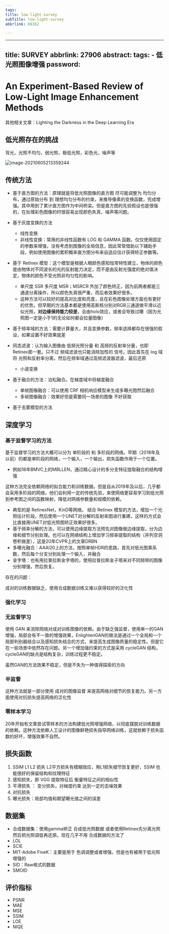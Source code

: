 ```yaml
---
tags:
title: low-light-survey
subTitle: low-light-survey
abbrlink: 69162

---
```

---
title: SURVEY
abbrlink: 27906
abstract:
tags:
	- 低光照图像增强
password:
---


<!--more-->

# An Experiment-Based Review of Low-Light Image Enhancement Methods

其他相关文章：Lighting the Darkness in the Deep Learning Era

## 低光照存在的挑战

背光，光照不均匀，弱光照，极低光照，彩色光，噪声等

![image-20210605213359244](https://cdn.jsdelivr.net/gh/changruowang/cloudimg/img/20210605213901.png)

 

## 传统方法

* 基于直方图的方法：原理就是将低光照图像的直方图  尽可能调整为  均匀分布，通过原始分布 到 理想均匀分布的约束，来推导像素的变换函数，完成增强。其中用到了累计直方图作为中间桥梁。但是直方图的先验假设也是很强的，在处理彩色图像的时很容易出现颜色失真，噪声等问题。
* 基于灰度变换的方法

    * 线性变换
    * 非线性变换：常用的非线性函数有 LOG 和 GAMMA 函数。仅仅使用固定的参数来增强，没有考虑到图像的全局信息，因此常常借助以下辅助手段，例如使用图像的累积概率直方图分布来自适应估计获得矫正参数等。
* 基于 Retinex 模型：这个模型是根据人眼颜色感知恒常特性建立，物体的颜色是由物体对不同波长的光的反射能力决定，而不是由反射光强度的绝对值决定，物体的颜色不受光照非均匀性的影响。

    * 单尺度 SSR 多尺度 MSR；MSRCR 外加了颜色矫正，因为前两者都是三通道分离操作，所以颜色失真很严重，而后者效果好很多。
    * 这种方法可以较好的提高对比度和亮度，且在彩色图像处理方面也有更好的优势。但早期的方法基本都是使用高斯核分别对RGB三通道做平滑以近似光照，**对边缘保持能力较差**，会由holo效应，或者会导致过曝（因为光照图一定是小于1的无论如何都会拉量图像）
* 基于频率域的方法：需要计算量大，并且变换参数，频率选择都存在很强的假设，如果设置不好效果就差
* 同态滤波：认为输入图像由 低频光照分量 和 高频的反射率分量，也即Retinex那一套。只不过  频域滤波也只能消除加性的 信号。因此首先在 log 域将 光照和反射率分离，然后在频率域通过高频滤波器滤波，最后还原
  * 小波变换
* 基于融合的方法：泊松融合。在梯度域中将梯度融合
    * 单帧图像融合：可以使用 CRF 相机响应模型来生成多曝光图然后融合
    * 多帧图像融合：效果好但是需要同一场景的图像 不好获取
* 基于去雾模型的方法

## 深度学习

### 基于监督学习的方法

基于监督学习的方法大概可以分为  单阶段的 和  多阶段的网络。早期（2018年及以前）的都是单阶段的网络，一个输入，一个输出，损失函数作用于一个位置。

* 例如18年BMVC上的MBLLEN，通过精心设计的多分支特征提取融合的结构增强

这种方法完全依赖网络的拟合能力和训练数据。但是自从2019年及以后，几乎都会采用多阶段的网络，他们会利用一定的传统先验，来使网络更容易学习到低光照到参考图之间的函数映射，降低对网络参数量和规模的依赖。

* 典型的是 RetinexNet，KinD等网络。 结合 Retinex 模型的方法，增加一个光照估计阶段，然后使用一个UNET对分解的反射率图进行重建，这样的方式会比直接用UNET对低光照图矫正效果好很多。 
* 基于频率分解的方法，可以使用边缘提取方法预先对图像做边缘提取，分为边缘和细节分别处理。也可以在网络结构上增加学习频率提取的结构（并列空洞卷积做差），这是20年CVPR上的文章DRBN
* 多曝光融合：AAAI20上的方法，按照单帧HDR的思路，首先对低光图乘系数，然后每个分支分别处理一个输入，并融合
* 金字塔：也有用拉普拉斯金字塔的，使用拉普拉斯金子塔来对不同频带的图像分别增强，然后恢复。

存在的问题：

成对的训练数据缺乏，使用合成数据训练又难以获得较好的泛化性

### 强化学习

### 无监督学习

使用 GAN 来消除网络对成对训练图像的依赖。由于缺乏强监督，使用单一的GAN增强，局部会有不一致的增强效果，EnlightenGAN的做法是通过一个全局和一个局部判别器结合以及感知损失结合的方式，来提高生成图像质量的稳定性。但是它在一些场景中依然存在问题。另一个增加强约束的方式是采用 cycleGAN 结构，cycleGAN的缺点是结构复杂，训练过程更不稳定。

虽然GAN的方法效果不稳定，但是不失为一种值得探索的方向

### 半监督

这种方法就是一部分使用 成对的图像监督 来提高网络对细节的恢复能力。另一方面使用对抗损失提高网络的泛化性

### 零样本学习

20年开始有文章尝试零样本的方法构建低光照增强网络，以彻底摆脱对训练数据的依赖。这种方法依赖人工设计的图像鲜艳损失指导网络训练，这就依赖于损失函数的好坏，增强效果不自然。



## 损失函数

1. SSIM  L1  L2 损失  L2平方损失有模糊效应，用L1损失细节恢复更好，SSIM 也能很好的保留结构和纹理特征
2. 感知损失，即 VGG 提取特征后 衡量特征之间的相似性
3. 平滑损失 ： 变分损失，对梯度约束 达到一定的去噪效果
4. 对抗损失
5. 曝光损失：局部均值和期望曝光值之间的误差

## 数据集

* 合成数据集：使用gamma矫正  合成低光照数据  或者使用Retinex先分离光照然后把光照调低再还原。现在几乎不用 合成数据的方法了
* LOL
* SCIE
* MIT-Adobe FiveK：主要是用于 色调调整或者增强，但是也有被用于低光照增强的
* SID：Raw格式的数据
* SMOID

## 评价指标

* PSNR 
* MAE 
* MSE 
* SSIM 
* LOE 
* NIQE



